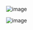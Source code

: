 ![image](https://user-images.githubusercontent.com/26521475/182556767-f70b4e65-dd23-4a0d-b277-55abaa4a6356.png)
<br>

![image](https://user-images.githubusercontent.com/26521475/182557214-abdfdb15-42da-4a08-b63e-65127f36f90f.png)
